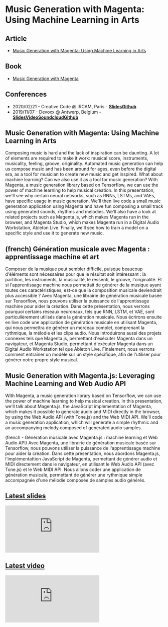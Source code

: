 # Music Generation with Magenta: Using Machine Learning in Arts

## Article

- [Music Generation with Magenta: Using Machine Learning in Arts](/publications/2019-10-15-music-generation-with-magenta)

## Book

- [Music Generation with Magenta](https://alexandredubreuil.com/publications/2020-01-31-music-generation-with-magenta-deep-learning-in-music-generation/)

## Conferences

- 2020/02/21 - Creative Code @ IRCAM, Paris - <span class="icon icon-slideshare">**[Slides](https://dubreuia.github.io/alexandredubreuil.com/conferences/music-generation-with-magenta/music-generation-with-magenta-js-using-javascript-and-machine-learning-in-arts.html)**</span><span class="icon icon-github">**[Github](https://github.com/dubreuia/alexandredubreuil.com/tree/master/conferences/music-generation-with-magenta/code#magenta-js-demos)**</span>
- 2019/11/07 - Devoxx @ Antwerp, Belgium - <span class="icon icon-slideshare">**[Slides](https://dubreuia.github.io/alexandredubreuil.com/conferences/music-generation-with-magenta/music-generation-with-magenta-using-machine-learning-in-arts.html)**</span><span class="icon icon-youtube">**[Video](https://www.youtube.com/watch?v=O4uBa0KMeNY)**</span><span class="icon icon-soundcloud">**[Soundcloud](https://soundcloud.com/dubreuia/2019-11-07-devoxx-belgium-live-code?in=dubreuia/sets/generative-music)**</span><span class="icon icon-github">**[Github](https://github.com/dubreuia/alexandredubreuil.com/tree/master/conferences/music-generation-with-magenta/code)**</span>

## Music Generation with Magenta: Using Machine Learning in Arts

Composing music is hard and the lack of inspiration can be daunting. A lot of elements are required to make it work: musical score, instruments, musicality, feeling, groove, originality. Automated music generation can help us compose music and has been around for ages, even before the digital era, as a tool for musician to create new music and get inspired. What about machine learning? Can we also use it as a tool for music generation? With Magenta, a music generation library based on Tensorflow, we can use the power of machine learning to help musical creation. In this presentation, we'll see why certain neural networks, such as RNNs, LSTMs, and VAEs, have specific usage in music generation. We'll then live code a small music generation application using Magenta and have fun composing a small track using generated sounds, rhythms and melodies. We'll also have a look at related projects such as Magenta.js, which makes Magenta run in the browser, and Magenta Studio, which makes Magenta run in a Digital Audio Workstation, Ableton Live. Finally, we'll see how to train a model on a specific style and use it to generate new music.

<!-- Elevator pitch: Who doesn't like music? I touches all of us, it is a fun, complex, interesting and never ending subject. Music generation using machine learning is a new and fascinating subject, since it is interesting for both artistically inclined developers, and also technically inclined artists, opening new doors in creation and inspiration. -->

<!-- Notes: This presentation has been presented at Devoxx BE, you can find the video link here: https://www.youtube.com/watch?v=O4uBa0KMeNY. The content will be updated in light of the comments I've received at Devoxx BE, including more live music and code. See more information on my website: https://alexandredubreuil.com/conferences/music-generation-with-magenta/. This session could also be a hands-on lab, but I prefer the conference type. The presentation is based on my upcoming book, Music Generation with Magenta, to be published on Packt in 2020. -->

## (french) Génération musicale avec Magenta : apprentissage machine et art

Composer de la musique peut sembler difficile, puisque beaucoup d'éléments sont nécessaires pour que le résultat soit intéressant : la partition, les instruments, la musicalité, le ressenti, le groove, l'originalité. Et si l'apprentissage machine nous permettait de générer de la musique ayant toutes ces caractéristiques, est-ce que la composition musicale deviendrait plus accessible ? Avec Magenta, une librairie de génération musicale basée sur Tensorflow, nous pouvons utiliser la puissance de l'apprentissage machine pour aider la création. Dans cette présentation, nous verrons pourquoi certains réseaux neuronaux, tels que RNN, LSTM, et VAE, sont particulièrement utilisés dans la génération musicale. Nous écrirons ensuite en live code une application de génération musicale en utilisant Magenta, qui nous permettra de générer un morceau complet, comprenant la rythmique, la mélodie et les clips audio. Nous introduirons aussi des projets connexes tels que Magenta.js, permettant d'exécuter Magenta dans un navigateur, et Magenta Studio, permettant d'exécuter Magenta dans un Digital Audio Workstation tel que Ableton Live. Finalement, nous verrons comment entraîner un modèle sur un style spécifique, afin de l'utiliser pour générer notre propre style musical.

<!-- Notes: Cette présentation a été montrée à Devoxx BE, vous pouvez trouver le lien vidéo ici : https://www.youtube.com/watch?v=O4uBa0KMeNY. Le contenu sera mis à jour en fonction des commentaires reçus, c'est-à-dire davantage de musique et davantage de live code. Pour plus d'information sur la présentation, voir mon site web : https://alexandredubreuil.com/conferences/music-generation-with-magenta/. Cette session pourrait aussi être un hands-on lab, mais je préfère le type conférence. Cette présentation est partiellement basée sur mon livre, Music Generation with Magenta, qui paraîtra chez Packt Publishing en 2020. Vu la nature de la présentation, j'ai besoin de pouvoir sortir sur l'audio de la salle. -->

## Music Generation with Magenta.js: Leveraging Machine Learning and Web Audio API

With Magenta, a music generation library based on Tensorflow, we can use the power of machine learning to help musical creation. In this presentation, we'll talk about Magenta.js, the JavaScript implementation of Magenta, which makes it possible to generate audio and MIDI directly in the browser, by using the Web Audio API (with Tone.js) and the Web MIDI API. We'll code a music generation application, which will generate a simple rhythmic and an accompanying melody composed of generated audio samples.

(french - Génération musicale avec Magenta.js : machine learning et Web Audio API) Avec Magenta, une librairie de génération musicale basée sur Tensorflow, nous pouvons utiliser la puissance de l'apprentissage machine pour aider la création. Dans cette présentation, nous abordons Magenta.js, l'implémentattion JavaScript de Magenta, permettant de générer audio et MIDI directement dans le navigateur, en utilisant le Web Audio API (avec Tone.js) et le Web MIDI API. Nous allons coder une application de génération musicale, permettant de générer une rythmique simple accompagnée d'une mélodie composée de samples audio générés.

## [Latest slides](https://alexandredubreuil.com/conferences/music-generation-with-magenta/music-generation-with-magenta-using-machine-learning-in-arts.html)

<iframe class="slides" src="https://alexandredubreuil.com/conferences/music-generation-with-magenta/music-generation-with-magenta-using-machine-learning-in-arts.html" frameborder="0"></iframe>

## [Latest video](https://www.youtube-nocookie.com/embed/O4uBa0KMeNY)

<iframe class="video" src="https://www.youtube-nocookie.com/embed/O4uBa0KMeNY" frameborder="0" allow="accelerometer; autoplay; encrypted-media; gyroscope; picture-in-picture" allowfullscreen></iframe>
